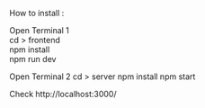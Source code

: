 How to install : 

Open Terminal 1
<br />
cd > frontend
<br />
npm install
<br />
npm run dev

Open Terminal 2
cd > server
npm install
npm start

Check http://localhost:3000/
